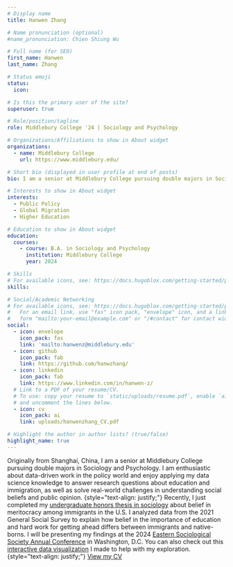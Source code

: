 ```yaml
---
# Display name
title: Hanwen Zhang

# Name pronunciation (optional)
#name_pronunciation: Chien Shiung Wu

# Full name (for SEO)
first_name: Hanwen
last_name: Zhang

# Status emoji
status:
  icon: 

# Is this the primary user of the site?
superuser: true

# Role/position/tagline
role: Middlebury College '24 | Sociology and Psychology

# Organizations/Affiliations to show in About widget
organizations:
  - name: Middlebury College
    url: https://www.middlebury.edu/

# Short bio (displayed in user profile at end of posts)
bio: I am a senior at Middlebury College pursuing double majors in Sociology and Psychology. I am enthusiastic about data-driven work in the policy world and enjoy applying my data science knowledge to answer research questions about education and immigration, as well as solve real-world challenges in understanding social beliefs and public opinion.

# Interests to show in About widget
interests:
  - Public Policy
  - Global Migration
  - Higher Education

# Education to show in About widget
education:
  courses:
    - course: B.A. in Sociology and Psychology
      institution: Middlebury College
      year: 2024

# Skills
# For available icons, see: https://docs.hugoblox.com/getting-started/page-builder/#icons
skills:

# Social/Academic Networking
# For available icons, see: https://docs.hugoblox.com/getting-started/page-builder/#icons
#   For an email link, use "fas" icon pack, "envelope" icon, and a link in the
#   form "mailto:your-email@example.com" or "/#contact" for contact widget.
social:
  - icon: envelope
    icon_pack: fas
    link: 'mailto:hanwenz@middlebury.edu'
  - icon: github
    icon_pack: fab
    link: https://github.com/hanwzhang/
  - icon: linkedin
    icon_pack: fab
    link: https://www.linkedin.com/in/hanwen-z/
  # Link to a PDF of your resume/CV.
  # To use: copy your resume to `static/uploads/resume.pdf`, enable `ai` icons in `params.yaml`,
  # and uncomment the lines below.
  - icon: cv
    icon_pack: ai
    link: uploads/hanwenzhang_CV.pdf

# Highlight the author in author lists? (true/false)
highlight_name: true
---
```


Originally from Shanghai, China, I am a senior at Middlebury College pursuing double majors in Sociology and Psychology. I am enthusiastic about data-driven work in the policy world and enjoy applying my data science knowledge to answer research questions about education and immigration, as well as solve real-world challenges in understanding social beliefs and public opinion. 
{style="text-align: justify;"}
Recently, I just completed my [undergraduate honors thesis in sociology](/project/factamthesis) about belief in meritocracy among immigrants in the U.S. I analyzed data from the 2021 General Social Survey to explain how belief in the importance of education and hard work for getting ahead differs between immigrants and native-borns. I will be presenting my findings at the 2024 [Eastern Sociological Society Annual Conference](https://www.essnet.org/) in Washington, D.C. You can also check out this [interactive data visualization](https://hanwenz.shinyapps.io/Fact_Checking_the_American_Dream/) I made to help with my exploration. 
{style="text-align: justify;"}
[View my CV](../../uploads/hanwenzhang_CV.pdf)
